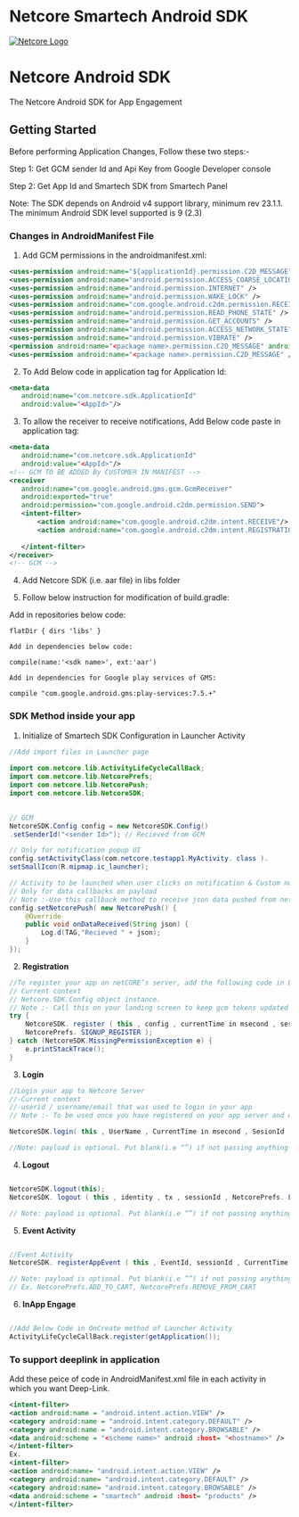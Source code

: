 # Netcore Smartech Android SDK

[![Netcore Logo](https://netcore.in/wp-content/themes/netcore/img/Netcore-new-Logo.png)](http:www.netcore.in)

# Netcore Android SDK  

The Netcore Android SDK for App Engagement  

## Getting Started

Before performing Application Changes, Follow these two steps:-
 
Step 1: Get GCM sender Id and Api Key from Google Developer console
 
Step 2: Get App Id and Smartech SDK from Smartech Panel

Note: The SDK depends on Android v4 support library, minimum rev 23.1.1. The minimum Android SDK level supported is 9 (2.3)

### Changes in AndroidManifest File
1. Add GCM permissions in the androidmanifest.xml:
```xml
<uses-permission android:name="${applicationId}.permission.C2D_MESSAGE" />
<uses-permission android:name="android.permission.ACCESS_COARSE_LOCATION" />
<uses-permission android:name="android.permission.INTERNET" />
<uses-permission android:name="android.permission.WAKE_LOCK" />
<uses-permission android:name="com.google.android.c2dm.permission.RECEIVE" />
<uses-permission android:name="android.permission.READ_PHONE_STATE" />
<uses-permission android:name="android.permission.GET_ACCOUNTS" />
<uses-permission android:name="android.permission.ACCESS_NETWORK_STATE" />
<uses-permission android:name="android.permission.VIBRATE" />
<permission android:name="<package name>.permission.C2D_MESSAGE" android:protectionLevel="signature" />
<uses-permission android:name="<package name>.permission.C2D_MESSAGE" />
```

2. To Add Below code in application tag for Application Id:
```xml
<meta-data
   android:name="com.netcore.sdk.ApplicationId"
   android:value="<AppId>"/>
```

3. To allow the receiver to receive notifications, Add Below code paste in application tag:
```xml
<meta-data
   android:name="com.netcore.sdk.ApplicationId"
   android:value="<AppId>"/>
<!-- GCM TO BE ADDED By CUSTOMER IN MANIFEST -->
<receiver
   android:name="com.google.android.gms.gcm.GcmReceiver"
   android:exported="true"
   android:permission="com.google.android.c2dm.permission.SEND">
   <intent-filter>
       <action android:name="com.google.android.c2dm.intent.RECEIVE"/>
       <action android:name="com.google.android.c2dm.intent.REGISTRATION"/>
       
   </intent-filter>
</receiver>
<!-- GCM -->
```
4. Add Netcore SDK (i.e. aar file) in libs folder

5. Follow below instruction for modification of build.gradle:
 
Add in repositories below code:
 
    flatDir { dirs 'libs' } 
 
    Add in dependencies below code:
 
    compile(name:'<sdk name>', ext:'aar') 
 
    Add in dependencies for Google play services of GMS:
 
    compile "com.google.android.gms:play-services:7.5.+"


### SDK Method inside your app
1. Initialize of Smartech SDK Configuration in Launcher Activity
```java
//Add import files in Launcher page
 
import com.netcore.lib.ActivityLifeCycleCallBack;
import com.netcore.lib.NetcorePrefs;
import com.netcore.lib.NetcorePush;
import com.netcore.lib.NetcoreSDK;
 

// GCM
NetcoreSDK.Config config = new NetcoreSDK.Config()
.setSenderId("<sender Id>"); // Recieved from GCM

// Only for notification popup UI
config.setActivityClass(com.netcore.testapp1.MyActivity. class ).
setSmallIcon(R.mipmap.ic_launcher);

// Activity to be launched when user clicks on notification & Custom notification icon to be shown
// Only for data callbacks on payload
// Note :-Use this callback method to receive json data pushed from netCore server
config.setNetcorePush( new NetcorePush() {
    @Override
    public void onDataReceived(String json) {
        Log.d(TAG,"Recieved " + json);
    }
});
```
    
2. **Registration**
```java
//To register your app on netCORE’s server, add the following code in Launcher Activity:
// Current context
// Netcore.SDK.Config object instance.
// Note :- Call this on your landing screen to keep gcm tokens updated
try {
    NetcoreSDK. register ( this , config , currentTime in msecond , sessionId , identity ,
    NetcorePrefs. SIGNUP_REGISTER );
} catch (NetcoreSDK.MissingPermissionException e) {
    e.printStackTrace();
}
```

3. **Login**
```java
//Login your app to Netcore Server
//-Current context
//-userid / username/email that was used to login in your app
// Note :- To be used once you have registered on your app server and obtained primary id, you can then pass this ID as userId for identification purpose, this will help to forward notification to targeted user.

NetcoreSDK.login( this , UserName , CurrentTime in msecond , SesionId , NetcorePrefs.LOGIN,payload , config );

//Note: payload is optional. Put blank(i.e “”) if not passing anything
```

4. **Logout**
```java

NetcoreSDK.logout(this);
NetcoreSDK. logout ( this , identity , tx , sessionId , NetcorePrefs. LOGOUT , payload , config );

// Note: payload is optional. Put blank(i.e “”) if not passing anything
```

5. **Event Activity**
```java

//Event Activity
NetcoreSDK. registerAppEvent ( this , EventId, sessionId , CurrentTime in msecond , identity ,Payload , config );

// Note: payload is optional. Put blank(i.e “”) if not passing anything EventId pass by NetcorePrefs.<Event Name which provided by Us> 
// Ex. NetcorePrefs.ADD_TO_CART, NetcorePrefs.REMOVE_FROM_CART


```
6. **InApp Engage**
```java

//Add Below Code in OnCreate method of Launcher Activity
ActivityLifeCycleCallBack.register(getApplication());

```

### To support deeplink in application
Add these peice of code in AndroidManifest.xml file in each activity in which you want Deep-Link.
```xml
<intent-filter>
<action android:name = "android.intent.action.VIEW" />
<category android:name = "android.intent.category.DEFAULT" />
<category android:name = "android.intent.category.BROWSABLE" />
<data android:scheme = "<scheme name>" android :host= "<hostname>" />
</intent-filter>
Ex.
<intent-filter>
<action android:name= "android.intent.action.VIEW" />
<category android:name= "android.intent.category.DEFAULT" />
<category android:name= "android.intent.category.BROWSABLE" />
<data android:scheme = "smartech" android :host= "products" />
</intent-filter>
```

